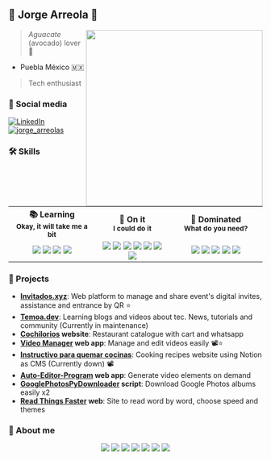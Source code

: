 ## 🥐 Jorge Arreola 🥑

<!-- 
<p>
  <img width="40" align='left' src="https://temoa.dev/temoa-logo.png">
</p>

### <s>Founder at: <a href="https://temoa.dev">Temoa.dev</a></s> (Currently in maintenance)</span>
-->
  <img width="350" align='right' src="https://github-readme-stats.vercel.app/api?username=JorgeArreolaS&theme=transparent&count_private=true&show_icons=true&include_all_commits=true&hide_rank=true&hide_border=true">

</p>

> *Aguacate* (avocado) lover 🥑

- Puebla México 🇲🇽

> Tech enthusiast



### 🥂 Social media

[![LinkedIn](https://img.shields.io/badge/linkedin-%230077B5.svg?style=for-the-badge&logo=linkedin&logoColor=white)](https://www.linkedin.com/in/jorgearreolas/)
[![jorge_arreolas](https://img.shields.io/badge/Instagram-E4405F?style=for-the-badge&logo=instagram&logoColor=white)](https://www.instagram.com/jorge.as.exe/)

### 🛠 Skills

<table border="0">
    <tr>
    <th width="500px">
      📚 Learning
      <br/>
      <sub>Okay, it will take me a bit</sub>
     </th>
    <th width="500px">
      🎯 On it
      <br/>
      <sub>I could do it</sub>
     </th>
    <th width="500px">
      🔱 Dominated
      <br/>
      <sub>What do you need?</sub>
     </th>
  </tr>
  <tr>
    <td align="center">
      <img src="https://img.shields.io/badge/kotlin-%237F52FF.svg?style=for-the-badge&logo=kotlin&logoColor=white"/>
      <img src="https://img.shields.io/badge/rust-%23000000.svg?style=for-the-badge&logo=rust&logoColor=white"/>
      <img src="https://img.shields.io/badge/nestjs-%23E0234E.svg?style=for-the-badge&logo=nestjs&logoColor=white"/>
      <img src="https://img.shields.io/badge/Android-3DDC84?style=for-the-badge&logo=android&logoColor=white"/>
      </td>
    <td align="center">
      <img src="https://img.shields.io/badge/C%2B%2B-00599C?style=for-the-badge&logo=c%2B%2B&logoColor=white"/>
      <img src="https://img.shields.io/badge/strapi-2e7eea?style=for-the-badge&logo=strapi&logoColor=white"/>
      <img src="https://img.shields.io/badge/Express.js-000000?style=for-the-badge&logo=express&logoColor=white"/>
      <img src="https://img.shields.io/badge/Python-3776AB?style=for-the-badge&logo=python&logoColor=white"/>
      <img src="https://img.shields.io/badge/firebase-ffca28?style=for-the-badge&logo=firebase&logoColor=black"/>
      <img src="https://img.shields.io/badge/docker-%230db7ed.svg?style=for-the-badge&logo=docker&logoColor=white"/>
      <img src="https://img.shields.io/badge/Cloudflared-F38020?style=for-the-badge&logo=Cloudflare&logoColor=white"/>
    </td>
    <td align="center">
      <img src="https://img.shields.io/badge/TypeScript-007ACC?style=for-the-badge&logo=typescript&logoColor=white"/>
      <img src="https://img.shields.io/badge/JavaScript-323330?style=for-the-badge&logo=javascript&logoColor=F7DF1E"/>
      <img src="https://img.shields.io/badge/React-20232A?style=for-the-badge&logo=react&logoColor=61DAFB"/>
      <img src="https://img.shields.io/badge/next.js-000000?style=for-the-badge&logo=nextdotjs&logoColor=white"/>
      <img src="https://img.shields.io/badge/tailwindcss-%2338B2AC.svg?style=for-the-badge&logo=tailwind-css&logoColor=white"/>
     </td>
  </tr>
  </table>
  
  
  ### 🔰 Projects
  
  - **[Invitados.xyz](https://invitados.xyz/)**: Web platform to manage and share event's digital invites, assistance and entrance by QR ⭐
  - **[Temoa.dev](https://temoa.dev)**: Learning blogs and videos about tec. News, tutorials and community (Currently in maintenance)
  - **[Cochilorios](https://catalogocochilorios.web.app/) website**: Restaurant catalogue with cart and whatsapp
  - **[Video Manager](https://github.com/JorgeArreolaS/videomanager) web app**: Manage and edit videos easily 📽️⭐
  - **[Instructivo para quemar cocinas](https://instructivoparaquemarcocinas.web.app/)**: Cooking recipes website using Notion as CMS (Currently down) 📽️
  - **[Auto-Editor-Program](https://github.com/JorgeArreolaS/Auto-Editor-Program) web app**: Generate video elements on demand
  - **[GooglePhotosPyDownloader](https://github.com/JorgeArreolaS/GooglePhotosPyDownloader) script**: Download Google Photos albums easily x2 
  - **[Read Things Faster](https://angelica15.web.app/) web**: Site to read word by word, choose speed and themes

### 🥐 About me

<div align="center">
  <img src="https://img.shields.io/badge/Notion-000000?style=for-the-badge&logo=notion&logoColor=white"/>
  <img src="https://img.shields.io/badge/Manjaro-35BF5C?style=for-the-badge&logo=Manjaro&logoColor=white"/>
  <img src="https://img.shields.io/badge/Windows-0078D6?style=for-the-badge&logo=windows&logoColor=white"/>
  <img src="https://img.shields.io/badge/oh_my_zsh-1A2C34?style=for-the-badge&logo=ohmyzsh&logoColor=white"/>
  <img src="https://img.shields.io/badge/Brave-FF1B2D?style=for-the-badge&logo=Brave&logoColor=white"/>
  <img src="https://img.shields.io/badge/Jupyter-F37626.svg?&style=for-the-badge&logo=Jupyter&logoColor=white"/>
  <img src="https://img.shields.io/badge/NeoVim-%2357A143.svg?&style=for-the-badge&logo=neovim&logoColor=white"/>
</div>

<!---
<div align="center">
    <img src="https://github-profile-summary-cards.vercel.app/api/cards/profile-details?username=JorgeArreolaS&theme=github_dark"/>
 </div>
 --->
 
